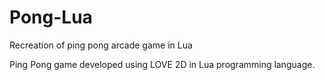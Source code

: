 # Pong-Lua
Recreation of ping pong arcade game in Lua


Ping Pong game developed using LOVE 2D in Lua programming language.
